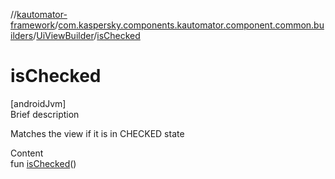 //[kautomator-framework](../../index.md)/[com.kaspersky.components.kautomator.component.common.builders](../index.md)/[UiViewBuilder](index.md)/[isChecked](is-checked.md)



# isChecked  
[androidJvm]  
Brief description  


Matches the view if it is in CHECKED state

  
Content  
fun [isChecked](is-checked.md)()  



